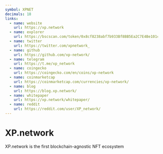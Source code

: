 ```yaml
---
symbol: XPNET
decimals: 18
links:
  - name: website
    url: https://xp.network
  - name: explorer
    url: https://bscscan.com/token/0x8cf8238abf7b933Bf8BB5Ea2C7E4Be101c11de2A
  - name: twitter
    url: https://twitter.com/xpnetwork_
  - name: github
    url: https://github.com/xp-network/
  - name: telegram
    url: https://t.me/xp_network
  - name: coingecko
    url: https://coingecko.com/en/coins/xp-network
  - name: coinmarketcap
    url: https://coinmarketcap.com/currencies/xp-network/
  - name: blog
    url: https://blog.xp.network/
  - name: whitepaper
    url: https://xp.network/whitepaper/
  - name: reddit
    url: https://reddit.com/user/XP_network/
---
```


# XP.network

XP.network is the first blockchain-agnostic NFT ecosystem

